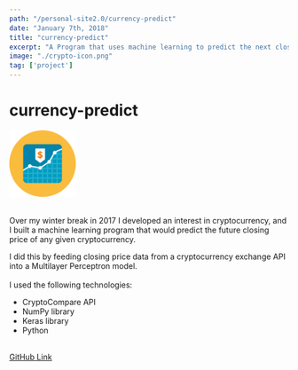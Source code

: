 ```yaml
---
path: "/personal-site2.0/currency-predict"
date: "January 7th, 2018"
title: "currency-predict"
excerpt: "A Program that uses machine learning to predict the next closing price of a cryptocurrency"
image: "./crypto-icon.png"
tag: ['project']
---
```


# currency-predict

<img class="align-self-center mr-3" src="/img/crypto-icon.png" width="120" height="120" alt="currency-predict">

<div class="media-body">
<br>
    <p> Over my winter break in 2017 I developed an interest in cryptocurrency, and I built a machine learning program that would predict the future closing price of any given cryptocurrency.</p>
    <p class="mb-0">I did this by feeding closing price data from a cryptocurrency exchange API into a Multilayer Perceptron model.
      <br><br>I used the following technologies:<br>
      <ul>
      <li>CryptoCompare API</li>
      <li>NumPy library</li>
      <li>Keras library</li>
      <li>Python</li>
      </ul>
      <br>
      <a href="https://github.com/AmirYalamov/currency-predict">GitHub Link</a> <br>
    </p>
  </div>

